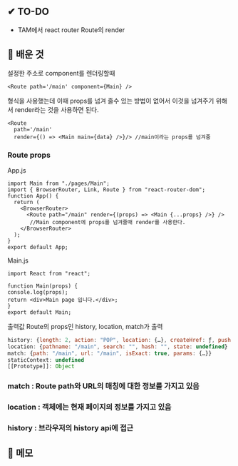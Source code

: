 ## ✔ TO-DO

- TAM에서 react router Route의 render

## 💾 배운 것

설정한 주소로 component를 렌더링할때

```JSX
<Route path='/main' component={Main} />
```

형식을 사용했는데 이때 props를 넘겨 줄수 있는 방법이 없어서 이것을 넘겨주기 위해서 render라는 것을 사용하면 된다.

```JSX
<Route
  path='/main'
  render={() => <Main main={data} />}/> //main이라는 props를 넘겨줌
```

### Route props

App.js

```JSX
import Main from "./pages/Main";
import { BrowserRouter, Link, Route } from "react-router-dom";
function App() {
  return (
    <BrowserRouter>
      <Route path="/main" render={(props) => <Main {...props} />} />
       //Main component에 props를 넘겨줄때 render를 사용한다.
    </BrowserRouter>
  );
}
export default App;
```

Main.js

```JSX
import React from "react";

function Main(props) {
console.log(props);
return <div>Main page 입니다.</div>;
}
export default Main;
```

출력값
Route의 props인 history, location, match가 출력

```javascript
history: {length: 2, action: "POP", location: {…}, createHref: ƒ, push: ƒ, …}
location: {pathname: "/main", search: "", hash: "", state: undefined}
match: {path: "/main", url: "/main", isExact: true, params: {…}}
staticContext: undefined
[[Prototype]]: Object
```

### match : Route path와 URL의 매칭에 대한 정보를 가지고 있음

### location : 객체에는 현재 페이지의 정보를 가지고 있음

### history : 브라우저의 history api에 접근

## 📝 메모
